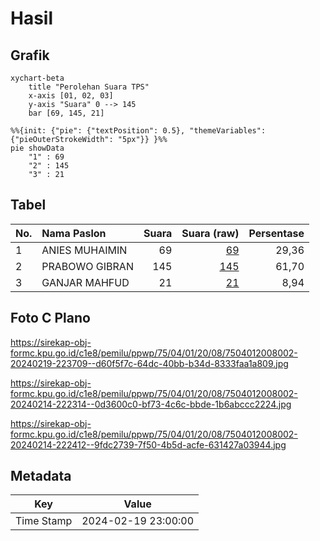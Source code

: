 # Hasil

## Grafik

```mermaid
xychart-beta
    title "Perolehan Suara TPS"
    x-axis [01, 02, 03]
    y-axis "Suara" 0 --> 145
    bar [69, 145, 21]
```

```mermaid
%%{init: {"pie": {"textPosition": 0.5}, "themeVariables": {"pieOuterStrokeWidth": "5px"}} }%%
pie showData
    "1" : 69
    "2" : 145
    "3" : 21
```

## Tabel

| No. | Nama Paslon    | Suara | Suara (raw) | Persentase |
|:--- |:-------------- | -----:| -----------:| ----------:|
| 1   | ANIES MUHAIMIN | 69    | [69][p-1]   | 29,36      |
| 2   | PRABOWO GIBRAN | 145   | [145][p-2]  | 61,70      |
| 3   | GANJAR MAHFUD  | 21    | [21][p-3]   | 8,94       |


[p-1]: https://github.com/gigit-pemilu/pemilu-2024-75-gorontalo/blob/main/pilpres/hitung-suara/sub/75-gorontalo/sub/04-pohuwato/sub/01-popayato/sub/2008-telaga/sub/002-tps/sub/paslon-1.txt
[p-2]: https://github.com/gigit-pemilu/pemilu-2024-75-gorontalo/blob/main/pilpres/hitung-suara/sub/75-gorontalo/sub/04-pohuwato/sub/01-popayato/sub/2008-telaga/sub/002-tps/sub/paslon-2.txt
[p-3]: https://github.com/gigit-pemilu/pemilu-2024-75-gorontalo/blob/main/pilpres/hitung-suara/sub/75-gorontalo/sub/04-pohuwato/sub/01-popayato/sub/2008-telaga/sub/002-tps/sub/paslon-3.txt

## Foto C Plano

https://sirekap-obj-formc.kpu.go.id/c1e8/pemilu/ppwp/75/04/01/20/08/7504012008002-20240219-223709--d60f5f7c-64dc-40bb-b34d-8333faa1a809.jpg

https://sirekap-obj-formc.kpu.go.id/c1e8/pemilu/ppwp/75/04/01/20/08/7504012008002-20240214-222314--0d3600c0-bf73-4c6c-bbde-1b6abccc2224.jpg

https://sirekap-obj-formc.kpu.go.id/c1e8/pemilu/ppwp/75/04/01/20/08/7504012008002-20240214-222412--9fdc2739-7f50-4b5d-acfe-631427a03944.jpg


## Metadata

| Key        | Value               |
| ---------- | ------------------- |
| Time Stamp | 2024-02-19 23:00:00 |



